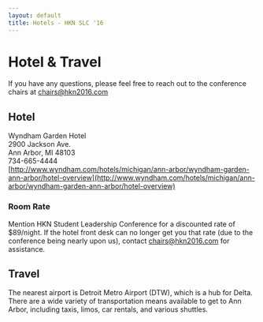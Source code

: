 ```yaml
---
layout: default
title: Hotels - HKN SLC '16
---
```


# Hotel & Travel

If you have any questions, please feel free to reach out to the conference chairs at [chairs@hkn2016.com](mailto:chairs@hkn2016.com)

## Hotel
Wyndham Garden Hotel<br />
2900 Jackson Ave.<br />
Ann Arbor, MI 48103<br />
734-665-4444<br />
[http://www.wyndham.com/hotels/michigan/ann-arbor/wyndham-garden-ann-arbor/hotel-overview](http://www.wyndham.com/hotels/michigan/ann-arbor/wyndham-garden-ann-arbor/hotel-overview)

### Room Rate
Mention HKN Student Leadership Conference for a discounted rate of $89/night. If the hotel front desk can no longer get you that rate (due to the conference being nearly upon us), contact [chairs@hkn2016.com](mailto:chairs@hkn2016.com) for assistance.

## Travel

The nearest airport is Detroit Metro Airport (DTW), which is a hub for Delta.
There are a wide variety of transportation means available to get to Ann Arbor, including taxis, limos, car rentals, and various shuttles.
